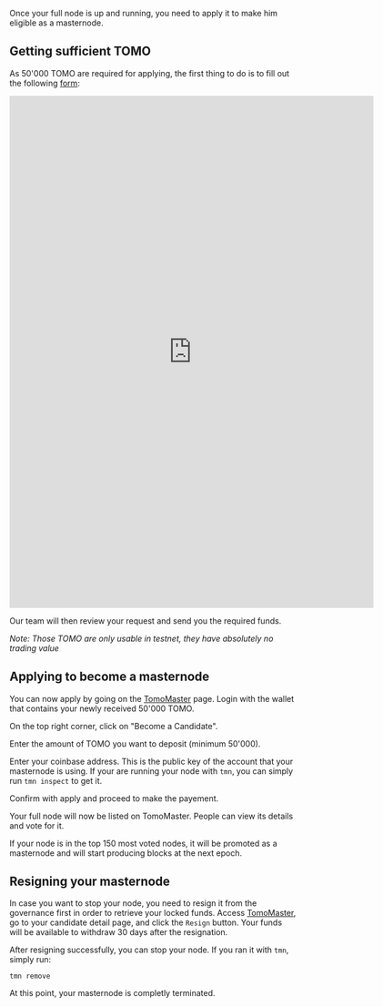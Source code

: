 
Once your full node is up and running, you need to apply it to make him eligible as a masternode.

## Getting sufficient TOMO
As 50'000 TOMO are required for applying, the first thing to do is to fill out the following [form](https://docs.google.com/forms/d/183UxYRET9I183L7lFHCredjaTd9oj4kmf4UdH7eLNNs):

<iframe src="https://docs.google.com/forms/d/e/1FAIpQLSf0BiG8Rs5v4ItkwykgWUXsavLRZNA9W_EHTDis7klk5mNJnw/viewform?embedded=true" width="640" height="900" frameborder="0" marginheight="0" marginwidth="0">Loading...</iframe>

Our team will then review your request and send you the required funds. 

*Note: Those TOMO are only usable in testnet, they have absolutely no trading value*

## Applying to become a masternode
You can now apply by going on the [TomoMaster](https://master.testnet.tomochain.com) page.
Login with the wallet that contains your newly received 50'000 TOMO.

On the top right corner, click on "Become a Candidate".

Enter the amount of TOMO you want to deposit (minimum 50'000).

Enter your coinbase address. This is the public key of the account that your masternode is using. 
If your are running your node with `tmn`, you can simply run `tmn inspect` to get it.

Confirm with apply and proceed to make the payement.

Your full node will now be listed on TomoMaster.
People can view its details and vote for it.

If your node is in the top 150 most voted nodes, it will be promoted as a masternode and will start producing blocks at the next epoch.

## Resigning your masternode
In case you want to stop your node, you need to resign it from the governance first in order to retrieve your locked funds.
Access [TomoMaster](https://master.testnet.tomochain.com), go to your candidate detail page, and click the `Resign` button.
Your funds will be available to withdraw 30 days after the resignation.

After resigning successfully, you can stop your node. If you ran it with `tmn`, simply run:
```
tmn remove
```

At this point, your masternode is completly terminated.
